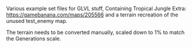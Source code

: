 Various example set files for GLVL stuff, Containing Tropical Jungle Extra: https://gamebanana.com/maps/205566 and a terrain recreation of the unused test_enemy map.

The terrain needs to be converted manually, scaled down to 1% to match the Generations scale.
